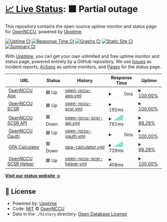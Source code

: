 # [📈 Live Status](https://OpenNCCU.github.io/status): <!--live status--> **🟧 Partial outage**

This repository contains the open-source uptime monitor and status page for [OpenNCCU](https://opennccu.com), powered by [Upptime](https://github.com/upptime/upptime).

[![Uptime CI](https://github.com/OpenNCCU/status/workflows/Uptime%20CI/badge.svg)](https://github.com/OpenNCCU/status/actions?query=workflow%3A%22Uptime+CI%22)
[![Response Time CI](https://github.com/OpenNCCU/status/workflows/Response%20Time%20CI/badge.svg)](https://github.com/OpenNCCU/status/actions?query=workflow%3A%22Response+Time+CI%22)
[![Graphs CI](https://github.com/OpenNCCU/status/workflows/Graphs%20CI/badge.svg)](https://github.com/OpenNCCU/status/actions?query=workflow%3A%22Graphs+CI%22)
[![Static Site CI](https://github.com/OpenNCCU/status/workflows/Static%20Site%20CI/badge.svg)](https://github.com/OpenNCCU/status/actions?query=workflow%3A%22Static+Site+CI%22)
[![Summary CI](https://github.com/OpenNCCU/status/workflows/Summary%20CI/badge.svg)](https://github.com/OpenNCCU/status/actions?query=workflow%3A%22Summary+CI%22)

With [Upptime](https://upptime.js.org), you can get your own unlimited and free uptime monitor and status page, powered entirely by a GitHub repository. We use [Issues](https://github.com/OpenNCCU/status/issues) as incident reports, [Actions](https://github.com/OpenNCCU/status/actions) as uptime monitors, and [Pages](https://OpenNCCU.github.io/status) for the status page.

<!--start: status pages-->
<!-- This summary is generated by Upptime (https://github.com/upptime/upptime) -->
<!-- Do not edit this manually, your changes will be overwritten -->
<!-- prettier-ignore -->
| URL | Status | History | Response Time | Uptime |
| --- | ------ | ------- | ------------- | ------ |
| <img alt="" src="https://icons.duckduckgo.com/ip3/opennccu.com.ico" height="13"> [OpenNCCU App](https://opennccu.com) | 🟩 Up | [open-nccu-app.yml](https://github.com/OpenNCCU/status/commits/HEAD/history/open-nccu-app.yml) | <details><summary><img alt="Response time graph" src="./graphs/open-nccu-app/response-time-week.png" height="20"> 0ms</summary><br><a href="https://status.opennccu.com/history/open-nccu-app"><img alt="Response time 1284" src="https://img.shields.io/endpoint?url=https%3A%2F%2Fraw.githubusercontent.com%2FOpenNCCU%2Fstatus%2FHEAD%2Fapi%2Fopen-nccu-app%2Fresponse-time.json"></a><br><a href="https://status.opennccu.com/history/open-nccu-app"><img alt="24-hour response time 0" src="https://img.shields.io/endpoint?url=https%3A%2F%2Fraw.githubusercontent.com%2FOpenNCCU%2Fstatus%2FHEAD%2Fapi%2Fopen-nccu-app%2Fresponse-time-day.json"></a><br><a href="https://status.opennccu.com/history/open-nccu-app"><img alt="7-day response time 0" src="https://img.shields.io/endpoint?url=https%3A%2F%2Fraw.githubusercontent.com%2FOpenNCCU%2Fstatus%2FHEAD%2Fapi%2Fopen-nccu-app%2Fresponse-time-week.json"></a><br><a href="https://status.opennccu.com/history/open-nccu-app"><img alt="30-day response time 0" src="https://img.shields.io/endpoint?url=https%3A%2F%2Fraw.githubusercontent.com%2FOpenNCCU%2Fstatus%2FHEAD%2Fapi%2Fopen-nccu-app%2Fresponse-time-month.json"></a><br><a href="https://status.opennccu.com/history/open-nccu-app"><img alt="1-year response time 1284" src="https://img.shields.io/endpoint?url=https%3A%2F%2Fraw.githubusercontent.com%2FOpenNCCU%2Fstatus%2FHEAD%2Fapi%2Fopen-nccu-app%2Fresponse-time-year.json"></a></details> | <details><summary><a href="https://status.opennccu.com/history/open-nccu-app">100.00%</a></summary><a href="https://status.opennccu.com/history/open-nccu-app"><img alt="All-time uptime 94.66%" src="https://img.shields.io/endpoint?url=https%3A%2F%2Fraw.githubusercontent.com%2FOpenNCCU%2Fstatus%2FHEAD%2Fapi%2Fopen-nccu-app%2Fuptime.json"></a><br><a href="https://status.opennccu.com/history/open-nccu-app"><img alt="24-hour uptime 100.00%" src="https://img.shields.io/endpoint?url=https%3A%2F%2Fraw.githubusercontent.com%2FOpenNCCU%2Fstatus%2FHEAD%2Fapi%2Fopen-nccu-app%2Fuptime-day.json"></a><br><a href="https://status.opennccu.com/history/open-nccu-app"><img alt="7-day uptime 100.00%" src="https://img.shields.io/endpoint?url=https%3A%2F%2Fraw.githubusercontent.com%2FOpenNCCU%2Fstatus%2FHEAD%2Fapi%2Fopen-nccu-app%2Fuptime-week.json"></a><br><a href="https://status.opennccu.com/history/open-nccu-app"><img alt="30-day uptime 100.00%" src="https://img.shields.io/endpoint?url=https%3A%2F%2Fraw.githubusercontent.com%2FOpenNCCU%2Fstatus%2FHEAD%2Fapi%2Fopen-nccu-app%2Fuptime-month.json"></a><br><a href="https://status.opennccu.com/history/open-nccu-app"><img alt="1-year uptime 94.66%" src="https://img.shields.io/endpoint?url=https%3A%2F%2Fraw.githubusercontent.com%2FOpenNCCU%2Fstatus%2FHEAD%2Fapi%2Fopen-nccu-app%2Fuptime-year.json"></a></details>
| <img alt="" src="https://icons.duckduckgo.com/ip3/course.opennccu.com.ico" height="13"> [OpenNCCU SCSR](https://course.opennccu.com) | 🟩 Up | [open-nccu-scsr.yml](https://github.com/OpenNCCU/status/commits/HEAD/history/open-nccu-scsr.yml) | <details><summary><img alt="Response time graph" src="./graphs/open-nccu-scsr/response-time-week.png" height="20"> 192ms</summary><br><a href="https://status.opennccu.com/history/open-nccu-scsr"><img alt="Response time 192" src="https://img.shields.io/endpoint?url=https%3A%2F%2Fraw.githubusercontent.com%2FOpenNCCU%2Fstatus%2FHEAD%2Fapi%2Fopen-nccu-scsr%2Fresponse-time.json"></a><br><a href="https://status.opennccu.com/history/open-nccu-scsr"><img alt="24-hour response time 192" src="https://img.shields.io/endpoint?url=https%3A%2F%2Fraw.githubusercontent.com%2FOpenNCCU%2Fstatus%2FHEAD%2Fapi%2Fopen-nccu-scsr%2Fresponse-time-day.json"></a><br><a href="https://status.opennccu.com/history/open-nccu-scsr"><img alt="7-day response time 192" src="https://img.shields.io/endpoint?url=https%3A%2F%2Fraw.githubusercontent.com%2FOpenNCCU%2Fstatus%2FHEAD%2Fapi%2Fopen-nccu-scsr%2Fresponse-time-week.json"></a><br><a href="https://status.opennccu.com/history/open-nccu-scsr"><img alt="30-day response time 192" src="https://img.shields.io/endpoint?url=https%3A%2F%2Fraw.githubusercontent.com%2FOpenNCCU%2Fstatus%2FHEAD%2Fapi%2Fopen-nccu-scsr%2Fresponse-time-month.json"></a><br><a href="https://status.opennccu.com/history/open-nccu-scsr"><img alt="1-year response time 192" src="https://img.shields.io/endpoint?url=https%3A%2F%2Fraw.githubusercontent.com%2FOpenNCCU%2Fstatus%2FHEAD%2Fapi%2Fopen-nccu-scsr%2Fresponse-time-year.json"></a></details> | <details><summary><a href="https://status.opennccu.com/history/open-nccu-scsr">100.00%</a></summary><a href="https://status.opennccu.com/history/open-nccu-scsr"><img alt="All-time uptime 100.00%" src="https://img.shields.io/endpoint?url=https%3A%2F%2Fraw.githubusercontent.com%2FOpenNCCU%2Fstatus%2FHEAD%2Fapi%2Fopen-nccu-scsr%2Fuptime.json"></a><br><a href="https://status.opennccu.com/history/open-nccu-scsr"><img alt="24-hour uptime 100.00%" src="https://img.shields.io/endpoint?url=https%3A%2F%2Fraw.githubusercontent.com%2FOpenNCCU%2Fstatus%2FHEAD%2Fapi%2Fopen-nccu-scsr%2Fuptime-day.json"></a><br><a href="https://status.opennccu.com/history/open-nccu-scsr"><img alt="7-day uptime 100.00%" src="https://img.shields.io/endpoint?url=https%3A%2F%2Fraw.githubusercontent.com%2FOpenNCCU%2Fstatus%2FHEAD%2Fapi%2Fopen-nccu-scsr%2Fuptime-week.json"></a><br><a href="https://status.opennccu.com/history/open-nccu-scsr"><img alt="30-day uptime 100.00%" src="https://img.shields.io/endpoint?url=https%3A%2F%2Fraw.githubusercontent.com%2FOpenNCCU%2Fstatus%2FHEAD%2Fapi%2Fopen-nccu-scsr%2Fuptime-month.json"></a><br><a href="https://status.opennccu.com/history/open-nccu-scsr"><img alt="1-year uptime 100.00%" src="https://img.shields.io/endpoint?url=https%3A%2F%2Fraw.githubusercontent.com%2FOpenNCCU%2Fstatus%2FHEAD%2Fapi%2Fopen-nccu-scsr%2Fuptime-year.json"></a></details>
| <img alt="" src="https://icons.duckduckgo.com/ip3/course.opennccu.com.ico" height="13"> [OpenNCCU SCSR API](https://course.opennccu.com/api/) | 🟥 Down | [open-nccu-scsr-api.yml](https://github.com/OpenNCCU/status/commits/HEAD/history/open-nccu-scsr-api.yml) | <details><summary><img alt="Response time graph" src="./graphs/open-nccu-scsr-api/response-time-week.png" height="20"> 781ms</summary><br><a href="https://status.opennccu.com/history/open-nccu-scsr-api"><img alt="Response time 730" src="https://img.shields.io/endpoint?url=https%3A%2F%2Fraw.githubusercontent.com%2FOpenNCCU%2Fstatus%2FHEAD%2Fapi%2Fopen-nccu-scsr-api%2Fresponse-time.json"></a><br><a href="https://status.opennccu.com/history/open-nccu-scsr-api"><img alt="24-hour response time 781" src="https://img.shields.io/endpoint?url=https%3A%2F%2Fraw.githubusercontent.com%2FOpenNCCU%2Fstatus%2FHEAD%2Fapi%2Fopen-nccu-scsr-api%2Fresponse-time-day.json"></a><br><a href="https://status.opennccu.com/history/open-nccu-scsr-api"><img alt="7-day response time 781" src="https://img.shields.io/endpoint?url=https%3A%2F%2Fraw.githubusercontent.com%2FOpenNCCU%2Fstatus%2FHEAD%2Fapi%2Fopen-nccu-scsr-api%2Fresponse-time-week.json"></a><br><a href="https://status.opennccu.com/history/open-nccu-scsr-api"><img alt="30-day response time 781" src="https://img.shields.io/endpoint?url=https%3A%2F%2Fraw.githubusercontent.com%2FOpenNCCU%2Fstatus%2FHEAD%2Fapi%2Fopen-nccu-scsr-api%2Fresponse-time-month.json"></a><br><a href="https://status.opennccu.com/history/open-nccu-scsr-api"><img alt="1-year response time 730" src="https://img.shields.io/endpoint?url=https%3A%2F%2Fraw.githubusercontent.com%2FOpenNCCU%2Fstatus%2FHEAD%2Fapi%2Fopen-nccu-scsr-api%2Fresponse-time-year.json"></a></details> | <details><summary><a href="https://status.opennccu.com/history/open-nccu-scsr-api">98.29%</a></summary><a href="https://status.opennccu.com/history/open-nccu-scsr-api"><img alt="All-time uptime 74.25%" src="https://img.shields.io/endpoint?url=https%3A%2F%2Fraw.githubusercontent.com%2FOpenNCCU%2Fstatus%2FHEAD%2Fapi%2Fopen-nccu-scsr-api%2Fuptime.json"></a><br><a href="https://status.opennccu.com/history/open-nccu-scsr-api"><img alt="24-hour uptime 88.03%" src="https://img.shields.io/endpoint?url=https%3A%2F%2Fraw.githubusercontent.com%2FOpenNCCU%2Fstatus%2FHEAD%2Fapi%2Fopen-nccu-scsr-api%2Fuptime-day.json"></a><br><a href="https://status.opennccu.com/history/open-nccu-scsr-api"><img alt="7-day uptime 98.29%" src="https://img.shields.io/endpoint?url=https%3A%2F%2Fraw.githubusercontent.com%2FOpenNCCU%2Fstatus%2FHEAD%2Fapi%2Fopen-nccu-scsr-api%2Fuptime-week.json"></a><br><a href="https://status.opennccu.com/history/open-nccu-scsr-api"><img alt="30-day uptime 99.61%" src="https://img.shields.io/endpoint?url=https%3A%2F%2Fraw.githubusercontent.com%2FOpenNCCU%2Fstatus%2FHEAD%2Fapi%2Fopen-nccu-scsr-api%2Fuptime-month.json"></a><br><a href="https://status.opennccu.com/history/open-nccu-scsr-api"><img alt="1-year uptime 74.25%" src="https://img.shields.io/endpoint?url=https%3A%2F%2Fraw.githubusercontent.com%2FOpenNCCU%2Fstatus%2FHEAD%2Fapi%2Fopen-nccu-scsr-api%2Fuptime-year.json"></a></details>
| <img alt="" src="https://icons.duckduckgo.com/ip3/oauth.opennccu.com.ico" height="13"> [OpenNCCU Oauth](https://oauth.opennccu.com/api/status) | 🟩 Up | [open-nccu-oauth.yml](https://github.com/OpenNCCU/status/commits/HEAD/history/open-nccu-oauth.yml) | <details><summary><img alt="Response time graph" src="./graphs/open-nccu-oauth/response-time-week.png" height="20"> 0ms</summary><br><a href="https://status.opennccu.com/history/open-nccu-oauth"><img alt="Response time 923" src="https://img.shields.io/endpoint?url=https%3A%2F%2Fraw.githubusercontent.com%2FOpenNCCU%2Fstatus%2FHEAD%2Fapi%2Fopen-nccu-oauth%2Fresponse-time.json"></a><br><a href="https://status.opennccu.com/history/open-nccu-oauth"><img alt="24-hour response time 0" src="https://img.shields.io/endpoint?url=https%3A%2F%2Fraw.githubusercontent.com%2FOpenNCCU%2Fstatus%2FHEAD%2Fapi%2Fopen-nccu-oauth%2Fresponse-time-day.json"></a><br><a href="https://status.opennccu.com/history/open-nccu-oauth"><img alt="7-day response time 0" src="https://img.shields.io/endpoint?url=https%3A%2F%2Fraw.githubusercontent.com%2FOpenNCCU%2Fstatus%2FHEAD%2Fapi%2Fopen-nccu-oauth%2Fresponse-time-week.json"></a><br><a href="https://status.opennccu.com/history/open-nccu-oauth"><img alt="30-day response time 0" src="https://img.shields.io/endpoint?url=https%3A%2F%2Fraw.githubusercontent.com%2FOpenNCCU%2Fstatus%2FHEAD%2Fapi%2Fopen-nccu-oauth%2Fresponse-time-month.json"></a><br><a href="https://status.opennccu.com/history/open-nccu-oauth"><img alt="1-year response time 923" src="https://img.shields.io/endpoint?url=https%3A%2F%2Fraw.githubusercontent.com%2FOpenNCCU%2Fstatus%2FHEAD%2Fapi%2Fopen-nccu-oauth%2Fresponse-time-year.json"></a></details> | <details><summary><a href="https://status.opennccu.com/history/open-nccu-oauth">100.00%</a></summary><a href="https://status.opennccu.com/history/open-nccu-oauth"><img alt="All-time uptime 92.11%" src="https://img.shields.io/endpoint?url=https%3A%2F%2Fraw.githubusercontent.com%2FOpenNCCU%2Fstatus%2FHEAD%2Fapi%2Fopen-nccu-oauth%2Fuptime.json"></a><br><a href="https://status.opennccu.com/history/open-nccu-oauth"><img alt="24-hour uptime 100.00%" src="https://img.shields.io/endpoint?url=https%3A%2F%2Fraw.githubusercontent.com%2FOpenNCCU%2Fstatus%2FHEAD%2Fapi%2Fopen-nccu-oauth%2Fuptime-day.json"></a><br><a href="https://status.opennccu.com/history/open-nccu-oauth"><img alt="7-day uptime 100.00%" src="https://img.shields.io/endpoint?url=https%3A%2F%2Fraw.githubusercontent.com%2FOpenNCCU%2Fstatus%2FHEAD%2Fapi%2Fopen-nccu-oauth%2Fuptime-week.json"></a><br><a href="https://status.opennccu.com/history/open-nccu-oauth"><img alt="30-day uptime 100.00%" src="https://img.shields.io/endpoint?url=https%3A%2F%2Fraw.githubusercontent.com%2FOpenNCCU%2Fstatus%2FHEAD%2Fapi%2Fopen-nccu-oauth%2Fuptime-month.json"></a><br><a href="https://status.opennccu.com/history/open-nccu-oauth"><img alt="1-year uptime 92.11%" src="https://img.shields.io/endpoint?url=https%3A%2F%2Fraw.githubusercontent.com%2FOpenNCCU%2Fstatus%2FHEAD%2Fapi%2Fopen-nccu-oauth%2Fuptime-year.json"></a></details>
| <img alt="" src="https://icons.duckduckgo.com/ip3/gpa-calc.opennccu.com.ico" height="13"> [GPA Calculator](https://gpa-calc.opennccu.com/api/gpa) | 🟥 Down | [gpa-calculator.yml](https://github.com/OpenNCCU/status/commits/HEAD/history/gpa-calculator.yml) | <details><summary><img alt="Response time graph" src="./graphs/gpa-calculator/response-time-week.png" height="20"> 729ms</summary><br><a href="https://status.opennccu.com/history/gpa-calculator"><img alt="Response time 723" src="https://img.shields.io/endpoint?url=https%3A%2F%2Fraw.githubusercontent.com%2FOpenNCCU%2Fstatus%2FHEAD%2Fapi%2Fgpa-calculator%2Fresponse-time.json"></a><br><a href="https://status.opennccu.com/history/gpa-calculator"><img alt="24-hour response time 729" src="https://img.shields.io/endpoint?url=https%3A%2F%2Fraw.githubusercontent.com%2FOpenNCCU%2Fstatus%2FHEAD%2Fapi%2Fgpa-calculator%2Fresponse-time-day.json"></a><br><a href="https://status.opennccu.com/history/gpa-calculator"><img alt="7-day response time 729" src="https://img.shields.io/endpoint?url=https%3A%2F%2Fraw.githubusercontent.com%2FOpenNCCU%2Fstatus%2FHEAD%2Fapi%2Fgpa-calculator%2Fresponse-time-week.json"></a><br><a href="https://status.opennccu.com/history/gpa-calculator"><img alt="30-day response time 729" src="https://img.shields.io/endpoint?url=https%3A%2F%2Fraw.githubusercontent.com%2FOpenNCCU%2Fstatus%2FHEAD%2Fapi%2Fgpa-calculator%2Fresponse-time-month.json"></a><br><a href="https://status.opennccu.com/history/gpa-calculator"><img alt="1-year response time 723" src="https://img.shields.io/endpoint?url=https%3A%2F%2Fraw.githubusercontent.com%2FOpenNCCU%2Fstatus%2FHEAD%2Fapi%2Fgpa-calculator%2Fresponse-time-year.json"></a></details> | <details><summary><a href="https://status.opennccu.com/history/gpa-calculator">98.29%</a></summary><a href="https://status.opennccu.com/history/gpa-calculator"><img alt="All-time uptime 74.25%" src="https://img.shields.io/endpoint?url=https%3A%2F%2Fraw.githubusercontent.com%2FOpenNCCU%2Fstatus%2FHEAD%2Fapi%2Fgpa-calculator%2Fuptime.json"></a><br><a href="https://status.opennccu.com/history/gpa-calculator"><img alt="24-hour uptime 88.03%" src="https://img.shields.io/endpoint?url=https%3A%2F%2Fraw.githubusercontent.com%2FOpenNCCU%2Fstatus%2FHEAD%2Fapi%2Fgpa-calculator%2Fuptime-day.json"></a><br><a href="https://status.opennccu.com/history/gpa-calculator"><img alt="7-day uptime 98.29%" src="https://img.shields.io/endpoint?url=https%3A%2F%2Fraw.githubusercontent.com%2FOpenNCCU%2Fstatus%2FHEAD%2Fapi%2Fgpa-calculator%2Fuptime-week.json"></a><br><a href="https://status.opennccu.com/history/gpa-calculator"><img alt="30-day uptime 99.61%" src="https://img.shields.io/endpoint?url=https%3A%2F%2Fraw.githubusercontent.com%2FOpenNCCU%2Fstatus%2FHEAD%2Fapi%2Fgpa-calculator%2Fuptime-month.json"></a><br><a href="https://status.opennccu.com/history/gpa-calculator"><img alt="1-year uptime 74.25%" src="https://img.shields.io/endpoint?url=https%3A%2F%2Fraw.githubusercontent.com%2FOpenNCCU%2Fstatus%2FHEAD%2Fapi%2Fgpa-calculator%2Fuptime-year.json"></a></details>
| <img alt="" src="https://icons.duckduckgo.com/ip3/help.opennccu.com.ico" height="13"> [OpenNCCU SCSR Helper](https://help.opennccu.com) | 🟩 Up | [open-nccu-scsr-helper.yml](https://github.com/OpenNCCU/status/commits/HEAD/history/open-nccu-scsr-helper.yml) | <details><summary><img alt="Response time graph" src="./graphs/open-nccu-scsr-helper/response-time-week.png" height="20"> 408ms</summary><br><a href="https://status.opennccu.com/history/open-nccu-scsr-helper"><img alt="Response time 408" src="https://img.shields.io/endpoint?url=https%3A%2F%2Fraw.githubusercontent.com%2FOpenNCCU%2Fstatus%2FHEAD%2Fapi%2Fopen-nccu-scsr-helper%2Fresponse-time.json"></a><br><a href="https://status.opennccu.com/history/open-nccu-scsr-helper"><img alt="24-hour response time 408" src="https://img.shields.io/endpoint?url=https%3A%2F%2Fraw.githubusercontent.com%2FOpenNCCU%2Fstatus%2FHEAD%2Fapi%2Fopen-nccu-scsr-helper%2Fresponse-time-day.json"></a><br><a href="https://status.opennccu.com/history/open-nccu-scsr-helper"><img alt="7-day response time 408" src="https://img.shields.io/endpoint?url=https%3A%2F%2Fraw.githubusercontent.com%2FOpenNCCU%2Fstatus%2FHEAD%2Fapi%2Fopen-nccu-scsr-helper%2Fresponse-time-week.json"></a><br><a href="https://status.opennccu.com/history/open-nccu-scsr-helper"><img alt="30-day response time 408" src="https://img.shields.io/endpoint?url=https%3A%2F%2Fraw.githubusercontent.com%2FOpenNCCU%2Fstatus%2FHEAD%2Fapi%2Fopen-nccu-scsr-helper%2Fresponse-time-month.json"></a><br><a href="https://status.opennccu.com/history/open-nccu-scsr-helper"><img alt="1-year response time 408" src="https://img.shields.io/endpoint?url=https%3A%2F%2Fraw.githubusercontent.com%2FOpenNCCU%2Fstatus%2FHEAD%2Fapi%2Fopen-nccu-scsr-helper%2Fresponse-time-year.json"></a></details> | <details><summary><a href="https://status.opennccu.com/history/open-nccu-scsr-helper">100.00%</a></summary><a href="https://status.opennccu.com/history/open-nccu-scsr-helper"><img alt="All-time uptime 100.00%" src="https://img.shields.io/endpoint?url=https%3A%2F%2Fraw.githubusercontent.com%2FOpenNCCU%2Fstatus%2FHEAD%2Fapi%2Fopen-nccu-scsr-helper%2Fuptime.json"></a><br><a href="https://status.opennccu.com/history/open-nccu-scsr-helper"><img alt="24-hour uptime 100.00%" src="https://img.shields.io/endpoint?url=https%3A%2F%2Fraw.githubusercontent.com%2FOpenNCCU%2Fstatus%2FHEAD%2Fapi%2Fopen-nccu-scsr-helper%2Fuptime-day.json"></a><br><a href="https://status.opennccu.com/history/open-nccu-scsr-helper"><img alt="7-day uptime 100.00%" src="https://img.shields.io/endpoint?url=https%3A%2F%2Fraw.githubusercontent.com%2FOpenNCCU%2Fstatus%2FHEAD%2Fapi%2Fopen-nccu-scsr-helper%2Fuptime-week.json"></a><br><a href="https://status.opennccu.com/history/open-nccu-scsr-helper"><img alt="30-day uptime 100.00%" src="https://img.shields.io/endpoint?url=https%3A%2F%2Fraw.githubusercontent.com%2FOpenNCCU%2Fstatus%2FHEAD%2Fapi%2Fopen-nccu-scsr-helper%2Fuptime-month.json"></a><br><a href="https://status.opennccu.com/history/open-nccu-scsr-helper"><img alt="1-year uptime 100.00%" src="https://img.shields.io/endpoint?url=https%3A%2F%2Fraw.githubusercontent.com%2FOpenNCCU%2Fstatus%2FHEAD%2Fapi%2Fopen-nccu-scsr-helper%2Fuptime-year.json"></a></details>

<!--end: status pages-->

[**Visit our status website →**](https://OpenNCCU.github.io/status)

## 📄 License

- Powered by: [Upptime](https://github.com/upptime/upptime)
- Code: [MIT](./LICENSE) © [OpenNCCU](https://opennccu.com)
- Data in the `./history` directory: [Open Database License](https://opendatacommons.org/licenses/odbl/1-0/)
